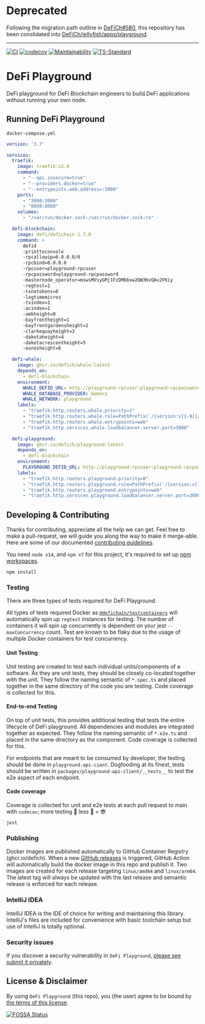 # Deprecated

Following the migration path outline in [DeFiCh#580](https://github.com/DeFiCh/jellyfish/issues/580), this repository has been conslidated into [DeFiCh/jellyfish/apps/playground](https://github.com/DeFiCh/jellyfish/tree/main/apps/playground-api).

---

[![CI](https://github.com/DeFiCh/playground/actions/workflows/ci.yml/badge.svg)](https://github.com/DeFiCh/playground/actions/workflows/ci.yml)
[![codecov](https://codecov.io/gh/DeFiCh/playground/branch/main/graph/badge.svg?token=kBCC9qSRrA)](https://codecov.io/gh/DeFiCh/playground)
[![Maintainability](https://api.codeclimate.com/v1/badges/c206ba9a4fdf0699229c/maintainability)](https://codeclimate.com/github/DeFiCh/playground/maintainability)
[![TS-Standard](https://badgen.net/badge/code%20style/ts-standard/blue?icon=typescript)](https://github.com/standard/ts-standard)

# DeFi Playground

DeFi playground for DeFi Blockchain engineers to build DeFi applications without running your own node.

## Running DeFi Playground

`docker-compose.yml`

```yaml
version: '3.7'

services:
  traefik:
    image: traefik:v2.4
    command:
      - "--api.insecure=true"
      - "--providers.docker=true"
      - "--entrypoints.web.address=:3000"
    ports:
      - "3000:3000"
      - "8080:8080"
    volumes:
      - "/var/run/docker.sock:/var/run/docker.sock:ro"

  defi-blockchain:
    image: defi/defichain:1.7.0
    command: >
      defid
      -printtoconsole
      -rpcallowip=0.0.0.0/0
      -rpcbind=0.0.0.0
      -rpcuser=playground-rpcuser
      -rpcpassword=playground-rpcpassword
      -masternode_operator=mswsMVsyGMj1FzDMbbxw2QW3KvQAv2FKiy
      -regtest=1
      -txnotokens=0
      -logtimemicros
      -txindex=1
      -acindex=1
      -amkheight=0
      -bayfrontheight=1
      -bayfrontgardensheight=2
      -clarkequayheight=3
      -dakotaheight=4
      -dakotacrescentheight=5
      -eunosheight=6

  defi-whale:
    image: ghcr.io/defich/whale:latest
    depends_on:
      - defi-blockchain
    environment:
      WHALE_DEFID_URL: http://playground-rpcuser:playground-rpcpassword@defi-blockchain:19554
      WHALE_DATABASE_PROVIDER: memory
      WHALE_NETWORK: playground
    labels:
      - "traefik.http.routers.whale.priority=1"
      - "traefik.http.routers.whale.rule=PathPrefix(`/{version:v[1-9]}/playground/`)"
      - "traefik.http.routers.whale.entrypoints=web"
      - "traefik.http.services.whale.loadbalancer.server.port=3000"

  defi-playground:
    image: ghcr.io/defich/playground:latest
    depends_on:
      - defi-blockchain
    environment:
      PLAYGROUND_DEFID_URL: http://playground-rpcuser:playground-rpcpassword@defi-blockchain:19554
    labels:
      - "traefik.http.routers.playground.priority=0"
      - "traefik.http.routers.playground.rule=PathPrefix(`/{version:v[1-9]}/playground/rpc/`)"
      - "traefik.http.routers.playground.entrypoints=web"
      - "traefik.http.services.playground.loadbalancer.server.port=3000"
```

## Developing & Contributing

Thanks for contributing, appreciate all the help we can get. Feel free to make a pull-request, we will guide you along
the way to make it merge-able. Here are some of our documented [contributing guidelines](CONTRIBUTING.md).

You need `node v14`, and `npm v7` for this project, it's required to set
up [npm workspaces](https://docs.npmjs.com/cli/v7/using-npm/workspaces).

```shell
npm install
```

### Testing

There are three types of tests required for DeFi Playground.

All types of tests required Docker
as [`@defichain/testcontainers`](https://github.com/DeFiCh/jellyfish/tree/main/packages/testcontainers) will
automatically spin up `regtest` instances for testing. The number of containers it will spin up concurrently is
dependent on your jest `--maxConcurrency` count. Test are known to be flaky due to the usage of multiple Docker
containers for test concurrency.

#### Unit Testing

Unit testing are created to test each individual units/components of a software. As they are unit tests, they should be
closely co-located together with the unit. They follow the naming semantic of `*.spec.ts` and placed together in the
same directory of the code you are testing. Code coverage is collected for this.

#### End-to-end Testing

On top of unit tests, this provides additional testing that tests the entire lifecycle of DeFi playground. All
dependencies and modules are integrated together as expected. They follow the naming semantic of `*.e2e.ts` and placed
in the same directory as the component. Code coverage is collected for this.

For endpoints that are meant to be consumed by developer, the testing should be done in `playground-api-cient`.
Dogfooding at its finest, tests should be written in `packages/playground-api-client/__tests__` to test the e2e aspect
of each endpoint.

#### Code coverage

Coverage is collected for unit and e2e tests at each pull request to main with `codecov`; more testing 🚀 less 🐛 = 😎

```shell
jest
```

### Publishing

Docker images are published automatically to GitHub Container Registry (ghcr.io/defich). When a
new [GitHub releases](https://github.com/DeFiCh/playground/releases) is triggered, GitHub Action will automatically
build the docker image in this repo and publish it. Two images are created for each release targeting `linux/amd64`
and `linux/arm64`. The latest tag will always be updated with the last release and semantic release is enforced for each
release.

### IntelliJ IDEA

IntelliJ IDEA is the IDE of choice for writing and maintaining this library. IntelliJ's files are included for
convenience with basic toolchain setup but use of IntelliJ is totally optional.

### Security issues

If you discover a security vulnerability in `DeFi Playground`,
[please see submit it privately](https://github.com/DeFiCh/.github/blob/main/SECURITY.md).

## License & Disclaimer

By using `DeFi Playground` (this repo), you (the user) agree to be bound by [the terms of this license](LICENSE).

[![FOSSA Status](https://app.fossa.com/api/projects/git%2Bgithub.com%2FDeFiCh%2Fplayground.svg?type=large)](https://app.fossa.com/projects/git%2Bgithub.com%2FDeFiCh%2Fplayground?ref=badge_large)
